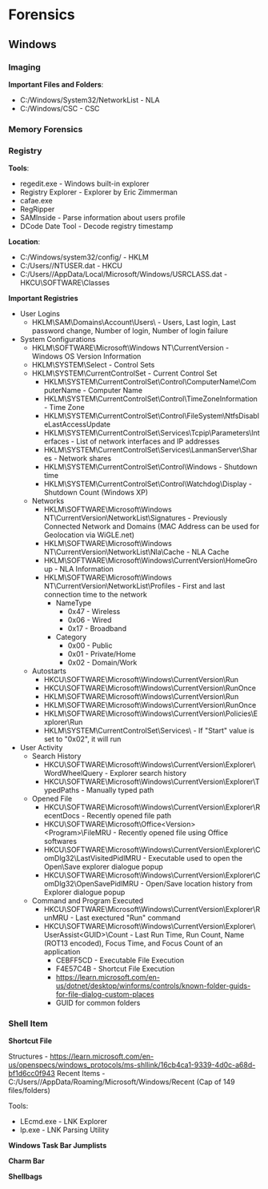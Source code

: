 # Forensics

## Windows

### Imaging

**Important Files and Folders**:
- C:/Windows/System32/NetworkList - NLA
- C:/Windows/CSC - CSC

### Memory Forensics

### Registry

**Tools**:
- regedit.exe - Windows built-in explorer
- Registry Explorer - Explorer by Eric Zimmerman
- cafae.exe
- RegRipper
- SAMInside - Parse information about users profile
- DCode Date Tool - Decode registry timestamp

**Location**:
- C:/Windows/system32/config/ - HKLM
- C:/Users/<Username>/NTUSER.dat - HKCU
- C:/Users/<Username>/AppData/Local/Microsoft/Windows/USRCLASS.dat - HKCU\SOFTWARE\Classes


**Important Registries**
- User Logins
  - HKLM\SAM\Domains\Account\Users\ - Users, Last login, Last password change, Number of login, Number of login failure
- System Configurations
  - HKLM\SOFTWARE\Microsoft\Windows NT\CurrentVersion - Windows OS Version Information
  - HKLM\SYSTEM\Select - Control Sets
  - HKLM\SYSTEM\CurrentControlSet - Current Control Set
    - HKLM\SYSTEM\CurrentControlSet\Control\ComputerName\ComputerName - Computer Name
    - HKLM\SYSTEM\CurrentControlSet\Control\TimeZoneInformation - Time Zone
    - HKLM\SYSTEM\CurrentControlSet\Control\FileSystem\NtfsDisableLastAccessUpdate
    - HKLM\SYSTEM\CurrentControlSet\Services\Tcpip\Parameters\Interfaces - List of network interfaces and IP addresses
    - HKLM\SYSTEM\CurrentControlSet\Services\LanmanServer\Shares - Network shares
    - HKLM\SYSTEM\CurrentControlSet\Control\Windows - Shutdown time
    - HKLM\SYSTEM\CurrentControlSet\Control\Watchdog\Display - Shutdown Count (Windows XP)
  - Networks
    - HKLM\SOFTWARE\Microsoft\Windows NT\CurrentVersion\NetworkList\Signatures - Previously Connected Network and Domains (MAC Address can be used for Geolocation via WiGLE.net)
    - HKLM\SOFTWARE\Microsoft\Windows NT\CurrentVersion\NetworkList\Nla\Cache - NLA Cache
    - HKLM\SOFTWARE\Microsoft\Windows\CurrentVersion\HomeGroup - NLA Information
    - HKLM\SOFTWARE\Microsoft\Windows NT\CurrentVersion\NetworkList\Profiles - First and last connection time to the network
      - NameType
        - 0x47 - Wireless
        - 0x06 - Wired
        - 0x17 - Broadband
      - Category
        - 0x00 - Public
        - 0x01 - Private/Home 
        - 0x02 - Domain/Work
  - Autostarts
    - HKCU\SOFTWARE\Microsoft\Windows\CurrentVersion\Run
    - HKCU\SOFTWARE\Microsoft\Windows\CurrentVersion\RunOnce
    - HKLM\SOFTWARE\Microsoft\Windows\CurrentVersion\Run
    - HKLM\SOFTWARE\Microsoft\Windows\CurrentVersion\RunOnce
    - HKLM\SOFTWARE\Microsoft\Windows\CurrentVersion\Policies\Explorer\Run
    - HKLM\SYSTEM\CurrentControlSet\Services\ - If "Start" value is set to "0x02", it will run
- User Activity
  - Search History
    - HKCU\SOFTWARE\Microsoft\Windows\CurrentVersion\Explorer\WordWheelQuery - Explorer search history
    - HKCU\SOFTWARE\Microsoft\Windows\CurrentVersion\Explorer\TypedPaths - Manually typed path
  - Opened File
    - HKCU\SOFTWARE\Microsoft\Windows\CurrentVersion\Explorer\RecentDocs - Recently opened file path
    - HKCU\SOFTWARE\Microsoft\Office\<Version>\<Program>\FileMRU - Recently opened file using Office softwares
    - HKCU\SOFTWARE\Microsoft\Windows\CurrentVersion\Explorer\ComDlg32\LastVisitedPidlMRU - Executable used to open the Open\Save explorer dialogue popup
    - HKCU\SOFTWARE\Microsoft\Windows\CurrentVersion\Explorer\ComDlg32\OpenSavePidlMRU - Open/Save location history from Explorer dialogue popup
  - Command and Program Executed
    - HKCU\SOFTWARE\Microsoft\Windows\CurrentVersion\Explorer\RunMRU - Last exectured "Run" command
    - HKCU\SOFTWARE\Microsoft\Windows\CurrentVersion\Explorer\UserAssist\<GUID>\Count - Last Run Time, Run Count, Name (ROT13 encoded), Focus Time, and Focus Count of an application
      - CEBFF5CD - Executable File Execution
      - F4E57C4B - Shortcut File Execution
      - https://learn.microsoft.com/en-us/dotnet/desktop/winforms/controls/known-folder-guids-for-file-dialog-custom-places
       - GUID for common folders


### Shell Item

**Shortcut File**

Structures - https://learn.microsoft.com/en-us/openspecs/windows_protocols/ms-shllink/16cb4ca1-9339-4d0c-a68d-bf1d6cc0f943 
Recent Items - C:/Users/<User>/AppData/Roaming/Microsoft/Windows/Recent (Cap of 149 files/folders)

Tools:
- LEcmd.exe - LNK Explorer
- lp.exe - LNK Parsing Utility

**Windows Task Bar Jumplists**

**Charm Bar**

**Shellbags**
